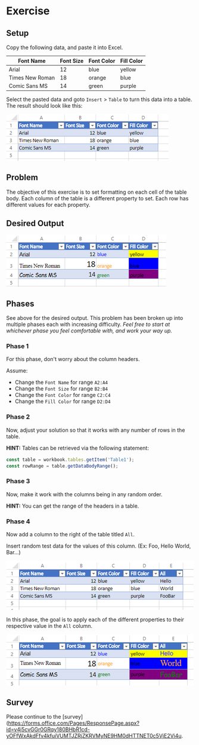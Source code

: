 # Exercise

## Setup
Copy the following data, and paste it into Excel.

| Font Name  | Font Size | Font Color | Fill Color |
| ---------- | --------- | ---------- | ---------- |
| Arial      | 12        | blue       | yellow     |
| Times New Roman | 18   | orange     | blue       |
| Comic Sans MS | 14     | green      | purple     |

Select the pasted data and goto `Insert` > `Table` to turn this data into a table. The result should look like this:

![Table inside Excel Screenshot](../media/maker/BasicExerciseSetup.png)

## Problem
The objective of this exercise is to set formatting on each cell of the table body. Each column of the table is a different property to set. Each row has different values for each property.

## Desired Output
![Basic Output](../media/maker/BasicExerciseOutput.png)
## Phases

See above for the desired output. This problem has been broken up into multiple phases each with increasing difficulty. *Feel free to start at whichever phase you feel comfortable with, and work your way up.*
### **Phase 1**
For this phase, don't worry about the column headers.

Assume:
* Change the `Font Name` for range `A2:A4`
* Change the `Font Size` for range `B2:B4`
* Change the `Font Color` for range `C2:C4`
* Change the `Fill Color` for range `D2:D4`

### **Phase 2**
Now, adjust your solution so that it works with any number of rows in the table.

**HINT:** Tables can be retrieved via the following statement:
```typescript
const table = workbook.tables.getItem('Table1');
const rowRange = table.getDataBodyRange();
```

### **Phase 3**
Now, make it work with the columns being in any random order.

**HINT:** You can get the range of the headers in a table.


### **Phase 4**
Now add a column to the right of the table titled `All`.

Insert random test data for the values of this column. (Ex: Foo, Hello World, Bar...)

![Phase 4 Start](../media/maker/Phase4Input.png)

In this phase, the goal is to apply each of the different properties to their respective value in the `All` column.

![Phase 4 Output](../media/maker/Phase4Output.png)

## Survey
Please continue to the [survey](https://forms.office.com/Pages/ResponsePage.aspx?id=v4j5cvGGr0GRqy180BHbR1cd-yOFfWxAkdFfv4kfuiVUMTJZRjZKRVMyNE9HM0dHTTNET0c5VjE2Vi4u.
